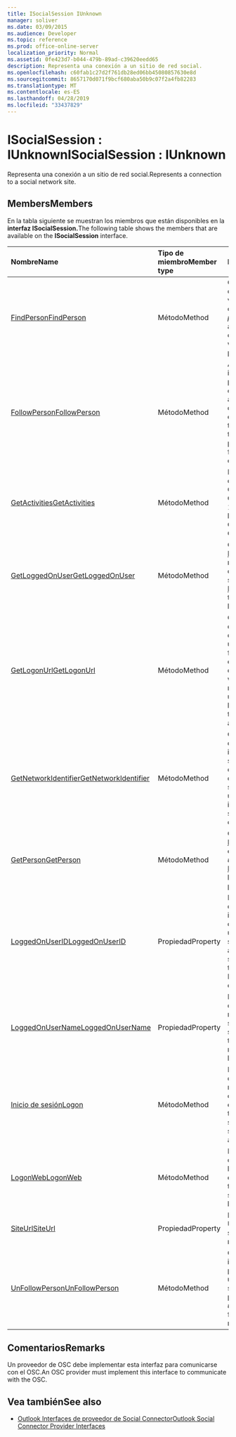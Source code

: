 ```yaml
---
title: ISocialSession IUnknown
manager: soliver
ms.date: 03/09/2015
ms.audience: Developer
ms.topic: reference
ms.prod: office-online-server
localization_priority: Normal
ms.assetid: 0fe423d7-b044-479b-89ad-c39620eedd65
description: Representa una conexión a un sitio de red social.
ms.openlocfilehash: c60fab1c27d2f761db28ed06bb45080857630e8d
ms.sourcegitcommit: 8657170d071f9bcf680aba50b9c07f2a4fb82283
ms.translationtype: MT
ms.contentlocale: es-ES
ms.lasthandoff: 04/28/2019
ms.locfileid: "33437829"
---
```

# <a name="isocialsession--iunknown"></a><span data-ttu-id="deb67-103">ISocialSession : IUnknown</span><span class="sxs-lookup"><span data-stu-id="deb67-103">ISocialSession : IUnknown</span></span>

<span data-ttu-id="deb67-104">Representa una conexión a un sitio de red social.</span><span class="sxs-lookup"><span data-stu-id="deb67-104">Represents a connection to a social network site.</span></span>
  
## <a name="members"></a><span data-ttu-id="deb67-105">Members</span><span class="sxs-lookup"><span data-stu-id="deb67-105">Members</span></span>

<span data-ttu-id="deb67-106">En la tabla siguiente se muestran los miembros que están disponibles en la **interfaz ISocialSession.**</span><span class="sxs-lookup"><span data-stu-id="deb67-106">The following table shows the members that are available on the **ISocialSession** interface.</span></span> 
  
|<span data-ttu-id="deb67-107">**Nombre**</span><span class="sxs-lookup"><span data-stu-id="deb67-107">**Name**</span></span>|<span data-ttu-id="deb67-108">**Tipo de miembro**</span><span class="sxs-lookup"><span data-stu-id="deb67-108">**Member type**</span></span>|<span data-ttu-id="deb67-109">**Descripción**</span><span class="sxs-lookup"><span data-stu-id="deb67-109">**Description**</span></span>|
|:-----|:-----|:-----|
|[<span data-ttu-id="deb67-110">FindPerson</span><span class="sxs-lookup"><span data-stu-id="deb67-110">FindPerson</span></span>](isocialsession-findperson.md) <br/> |<span data-ttu-id="deb67-111">Método</span><span class="sxs-lookup"><span data-stu-id="deb67-111">Method</span></span>  <br/> |<span data-ttu-id="deb67-112">Obtiene una cadena que representa una o varias personas que coinciden con el _parámetro userID._</span><span class="sxs-lookup"><span data-stu-id="deb67-112">Gets a string that represents one or more persons who match the  _userID_ parameter.</span></span>  <br/> |
|[<span data-ttu-id="deb67-113">FollowPerson</span><span class="sxs-lookup"><span data-stu-id="deb67-113">FollowPerson</span></span>](isocialsession-followperson.md) <br/> |<span data-ttu-id="deb67-114">Método</span><span class="sxs-lookup"><span data-stu-id="deb67-114">Method</span></span>  <br/> |<span data-ttu-id="deb67-115">Agrega la persona identificada por el parámetro  _emailAddress_ como un amigo para el usuario que ha iniciado sesión en la red social.</span><span class="sxs-lookup"><span data-stu-id="deb67-115">Adds the person identified by the  _emailAddress_ parameter as a friend for the logged-on user on the social network.</span></span>  <br/> |
|[<span data-ttu-id="deb67-116">GetActivities</span><span class="sxs-lookup"><span data-stu-id="deb67-116">GetActivities</span></span>](isocialsession-getactivities.md) <br/> |<span data-ttu-id="deb67-117">Método</span><span class="sxs-lookup"><span data-stu-id="deb67-117">Method</span></span>  <br/> |<span data-ttu-id="deb67-118">Este método ha quedado en desuso en Outlook Social Connector (OSC) 1.1.</span><span class="sxs-lookup"><span data-stu-id="deb67-118">This method has been deprecated in Outlook Social Connector (OSC) 1.1.</span></span>  <br/> |
|[<span data-ttu-id="deb67-119">GetLoggedOnUser</span><span class="sxs-lookup"><span data-stu-id="deb67-119">GetLoggedOnUser</span></span>](isocialsession-getloggedonuser.md) <br/> |<span data-ttu-id="deb67-120">Método</span><span class="sxs-lookup"><span data-stu-id="deb67-120">Method</span></span>  <br/> |<span data-ttu-id="deb67-121">Obtiene una [interfaz ISocialProfile](isocialprofileisocialperson.md) que representa al usuario que ha iniciado sesión.</span><span class="sxs-lookup"><span data-stu-id="deb67-121">Gets an [ISocialProfile](isocialprofileisocialperson.md) interface that represents the logged-on user.</span></span>  <br/> |
|[<span data-ttu-id="deb67-122">GetLogonUrl</span><span class="sxs-lookup"><span data-stu-id="deb67-122">GetLogonUrl</span></span>](isocialsession-getlogonurl.md) <br/> |<span data-ttu-id="deb67-123">Método</span><span class="sxs-lookup"><span data-stu-id="deb67-123">Method</span></span>  <br/> |<span data-ttu-id="deb67-124">Obtiene una cadena que representa una dirección URL que se usa para presentar un formulario basado en explorador al usuario durante la autenticación web.</span><span class="sxs-lookup"><span data-stu-id="deb67-124">Gets a string that represents a URL that is used for presenting a browser-based form to the user during web authentication.</span></span>  <br/> |
|[<span data-ttu-id="deb67-125">GetNetworkIdentifier</span><span class="sxs-lookup"><span data-stu-id="deb67-125">GetNetworkIdentifier</span></span>](isocialsession-getnetworkidentifier.md) <br/> |<span data-ttu-id="deb67-126">Método</span><span class="sxs-lookup"><span data-stu-id="deb67-126">Method</span></span>  <br/> |<span data-ttu-id="deb67-127">Obtiene una cadena que representa un identificador de red social único para una conexión de red social determinada.</span><span class="sxs-lookup"><span data-stu-id="deb67-127">Gets a string that represents a unique social network identifier for a given social network connection.</span></span>  <br/> |
|[<span data-ttu-id="deb67-128">GetPerson</span><span class="sxs-lookup"><span data-stu-id="deb67-128">GetPerson</span></span>](isocialsession-getperson.md) <br/> |<span data-ttu-id="deb67-129">Método</span><span class="sxs-lookup"><span data-stu-id="deb67-129">Method</span></span>  <br/> |<span data-ttu-id="deb67-130">Obtiene una [interfaz ISocialPerson](isocialpersoniunknown.md) basada en el _parámetro userID._</span><span class="sxs-lookup"><span data-stu-id="deb67-130">Gets an [ISocialPerson](isocialpersoniunknown.md) interface based on the  _userID_ parameter.</span></span>  <br/> |
|[<span data-ttu-id="deb67-131">LoggedOnUserID</span><span class="sxs-lookup"><span data-stu-id="deb67-131">LoggedOnUserID</span></span>](isocialsession-loggedonuserid.md) <br/> |<span data-ttu-id="deb67-132">Propiedad</span><span class="sxs-lookup"><span data-stu-id="deb67-132">Property</span></span>  <br/> |<span data-ttu-id="deb67-133">Devuelve una cadena que representa el identificador de usuario de la red social del usuario que ha iniciado sesión actualmente.</span><span class="sxs-lookup"><span data-stu-id="deb67-133">Returns a string that represents the social network user ID of the user who is currently logged on.</span></span>  <br/> |
|[<span data-ttu-id="deb67-134">LoggedOnUserName</span><span class="sxs-lookup"><span data-stu-id="deb67-134">LoggedOnUserName</span></span>](isocialsession-loggedonusername.md) <br/> |<span data-ttu-id="deb67-135">Propiedad</span><span class="sxs-lookup"><span data-stu-id="deb67-135">Property</span></span>  <br/> |<span data-ttu-id="deb67-136">Devuelve una cadena que representa el nombre de usuario que se usa al iniciar sesión.</span><span class="sxs-lookup"><span data-stu-id="deb67-136">Returns a string that represents the user name that is used when logging on.</span></span>  <br/> |
|[<span data-ttu-id="deb67-137">Inicio de sesión</span><span class="sxs-lookup"><span data-stu-id="deb67-137">Logon</span></span>](isocialsession-logon.md) <br/> |<span data-ttu-id="deb67-138">Método</span><span class="sxs-lookup"><span data-stu-id="deb67-138">Method</span></span>  <br/> |<span data-ttu-id="deb67-139">Inicia sesión en el sitio de red social con el nombre de usuario y la contraseña especificados.</span><span class="sxs-lookup"><span data-stu-id="deb67-139">Logs on to the social network site by using the specified user name and password.</span></span>  <br/> |
|[<span data-ttu-id="deb67-140">LogonWeb</span><span class="sxs-lookup"><span data-stu-id="deb67-140">LogonWeb</span></span>](isocialsession-logonweb.md) <br/> |<span data-ttu-id="deb67-141">Método</span><span class="sxs-lookup"><span data-stu-id="deb67-141">Method</span></span>  <br/> |<span data-ttu-id="deb67-142">Inicia sesión en el sitio de red social mediante la autenticación basada en formularios.</span><span class="sxs-lookup"><span data-stu-id="deb67-142">Logs on to the social network site by using forms-based authentication.</span></span>  <br/> |
|[<span data-ttu-id="deb67-143">SiteUrl</span><span class="sxs-lookup"><span data-stu-id="deb67-143">SiteUrl</span></span>](isocialsession-siteurl.md) <br/> |<span data-ttu-id="deb67-144">Propiedad</span><span class="sxs-lookup"><span data-stu-id="deb67-144">Property</span></span>  <br/> |<span data-ttu-id="deb67-145">Establece la dirección URL del sitio de red social.</span><span class="sxs-lookup"><span data-stu-id="deb67-145">Sets the social network site URL.</span></span>  <br/> |
|[<span data-ttu-id="deb67-146">UnFollowPerson</span><span class="sxs-lookup"><span data-stu-id="deb67-146">UnFollowPerson</span></span>](isocialsession-unfollowperson.md) <br/> |<span data-ttu-id="deb67-147">Método</span><span class="sxs-lookup"><span data-stu-id="deb67-147">Method</span></span>  <br/> |<span data-ttu-id="deb67-148">Quita la persona identificada por el parámetro  _userID_ como un amigo en la red social.</span><span class="sxs-lookup"><span data-stu-id="deb67-148">Removes the person identified by the  _userID_ parameter as a friend on the social network.</span></span>  <br/> |
   
## <a name="remarks"></a><span data-ttu-id="deb67-149">Comentarios</span><span class="sxs-lookup"><span data-stu-id="deb67-149">Remarks</span></span>

<span data-ttu-id="deb67-150">Un proveedor de OSC debe implementar esta interfaz para comunicarse con el OSC.</span><span class="sxs-lookup"><span data-stu-id="deb67-150">An OSC provider must implement this interface to communicate with the OSC.</span></span>
  
## <a name="see-also"></a><span data-ttu-id="deb67-151">Vea también</span><span class="sxs-lookup"><span data-stu-id="deb67-151">See also</span></span>

- [<span data-ttu-id="deb67-152">Outlook Interfaces de proveedor de Social Connector</span><span class="sxs-lookup"><span data-stu-id="deb67-152">Outlook Social Connector Provider Interfaces</span></span>](outlook-social-connector-provider-interfaces.md)

